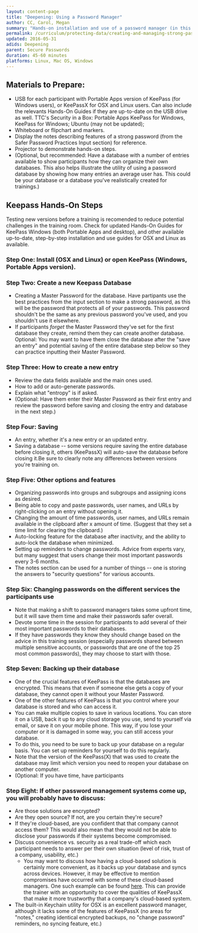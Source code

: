 ```yaml
---
layout: content-page
title: "Deepening: Using a Password Manager"
author: CC, Carol, Megan
summary: "Hands-on installation and use of a password manager (in this case, KeePass or KeePassX)."
permalink: /curriculum/protecting-data/creating-and-managing-strong-passwords/deepening/using-a-password-manager/
updated: 2016-05-31
adids: Deepening
parent: Secure Passwords
duration: 45-60 minutes
platforms: Linux, Mac OS, Windows
---
```


## Materials to Prepare:
- USB for each participant with Portable Apps version of KeePass (for Windows users), or KeePassX for OSX and Linux users. Can also include the relevants Hands-On Guides if they are up-to-date on the USB drive as well. TTC's Security in a Box: Portable Apps KeePass for Windows, KeePass for Windows; Ubuntu (may not be updated);
- Whiteboard or flipchart and markers.
- Display the notes describing features of a strong password (from the Safer Password Practices Input section) for reference.
- Projector to demonstrate hands-on steps.
- (Optional, but recommended: Have a database with a number of entries available to show participants how they can organize their own databases. This also helps illustrate the utility of using a password database by showing how many entries an average user has. This could be your database or a database you've realistically created for trainings.)

## Keepass Hands-On Steps
Testing new versions before a training is recomended to reduce potential challenges in the training room. Check for updated Hands-On Guides for KeePass Windows (both Portable Apps and desktop), and other available up-to-date, step-by-step installation and use guides for OSX and Linux as available.

### Step One: Install (OSX and Linux) or open KeePass (Windows, Portable Apps version).

### Step Two: Create a new Keepass Database
- Creating a Master Password for the database. Have partipants use the best practices from the input section to make a strong password, as this will be the password that protects all of your passwords. This password shouldn't be the same as any previous password you've used, and you shouldn't use it elsewhere.
- If participants *forget* the Master Password they've set for the first database they create, remind them they can create another database. Optional: You may want to have them close the database after the "save an entry" and potential saving of the entire database step below so they can practice inputting their Master Password.

### Step Three: How to create a new entry
- Review the data fields available and the main ones used.
- How to add or auto-generate passwords.
- Explain what "entropy" is if asked.
- (Optional: Have them enter their Master Password as their first entry and review the password before saving and closing the entry and database in the next step.)

### Step Four: Saving
- An entry, whether it's a new entry or an updated entry.
- Saving a database -- some versions require saving the entire database before closing it, others (KeePassX) will auto-save the database before closing it.Be sure to clearly note any differences between versions you're training on.

### Step Five: Other options and features
- Organizing passwords into groups and subgroups and assigning icons as desired.
- Being able to copy and paste passwords, user names, and URLs by right-clicking on an entry without opening it.
- Changing the amount of time passwords, user names, and URLs remain available in the clipboard after x amount of time. (Suggest that they set a time limit for clearing the clipboard.)
- Auto-locking feature for the database after inactivity, and the ability to auto-lock the database when minimized.
- Setting up reminders to change passwords. Advice from experts vary, but many suggest that users change their most important passwords every 3-6 months.
- The notes section can be used for a number of things -- one is storing the answers to "security questions" for various accounts.

### Step Six: Changing passwords on the different services the participants use
- Note that making a shift to password managers takes some upfront time, but it will save them time and make their passwords safer overall.
- Devote some time in the session for participants to add several of their most important passwords to their databases.
- If they have passwords they know they should change based on the advice in this training session (especially passwords shared between multiple sensitive accounts, or passwords that are one of the top 25 most common passwords), they may choose to start with those.

### Step Seven: Backing up their database
- One of the crucial features of KeePass is that the databases are encrypted. This means that even if someone else gets a copy of your database, they cannot open it without your Master Password.
- One of the other features of KeePass is that you control where your database is stored and who can access it.
- You can make multiple copies to save in various locations. You can store it on a USB, back it up to any cloud storage you use, send to yourself via email, or save it on your mobile phone. This way, if you lose your computer or it is damaged in some way, you can still access your database.
- To do this, you need to be sure to back up your database on a regular basis. You can set up reminders for yourself to do this regularly.
- Note that the version of the KeePass(X) that was used to create the database may limit which version you need to reopen your database on another computer.
- (Optional: If you have time, have participants

### Step Eight: If other password management systems come up, you will probably have to discuss:
- Are those solutions are encrypted?
- Are they open source? If not, are you certain they're secure?
- If they're cloud-based, are you confident that that company cannot access them? This would also mean that they would not be able to disclose your passwords if their systems become compromised.
- Discuss convenience vs. security as a real trade-off which each participant needs to answer per their own situation (level of risk, trust of a company, usability, etc.)
	- You may want to discuss how having a cloud-based solution is certainly more convenient, as it backs up your database and syncs across devices. However, it may be effective to mention compromises have occurred with some of these cloud-based managers. One such example can be found [here](http://arstechnica.com/security/2015/06/hack-of-cloud-based-lastpass-exposes-encrypted-master-passwords/). This can provide the trainer with an opportunity to cover the qualities of KeePassX that make it more trustworthy that a company's cloud-based system.
- The built-in Keychain utility for OSX is an excellent password manager, although it lacks some of the features of KeePassX (no areas for "notes," creating identical encrypted backups, no "change password" reminders, no syncing feature, etc.)
